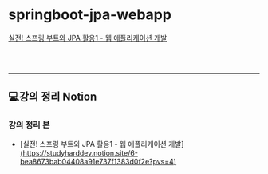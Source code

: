 # springboot-jpa-webapp
[실전! 스프링 부트와 JPA 활용1 - 웹 애플리케이션 개발](https://www.inflearn.com/course/%EC%8A%A4%ED%94%84%EB%A7%81%EB%B6%80%ED%8A%B8-JPA-%ED%99%9C%EC%9A%A9-1)

<br/>
<br/>
<hr>

## 💻강의 정리 Notion
### 강의 정리 본
- [실전! 스프링 부트와 JPA 활용1 - 웹 애플리케이션 개발][(https://studyharddev.notion.site/6-bea8673bab04408a91e737f1383d0f2e?pvs=4)](https://studyharddev.notion.site/JPA-4c034408a6b742e892137fda2649ebfb?pvs=4)

